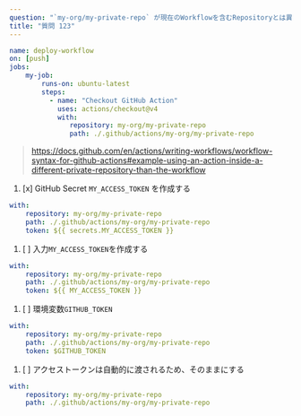 ```yaml
---
question: "`my-org/my-private-repo` が現在のWorkflowを含むRepositoryとは異なるプライベートRepositoryの場合、`actions/checkout`に何を追加する必要がありますか？"
title: "質問 123"
---
```


```yaml
name: deploy-workflow
on: [push]
jobs:
    my-job:
        runs-on: ubuntu-latest
        steps:
          - name: "Checkout GitHub Action"
            uses: actions/checkout@v4
            with:
               repository: my-org/my-private-repo
               path: ./.github/actions/my-org/my-private-repo
```

> https://docs.github.com/en/actions/writing-workflows/workflow-syntax-for-github-actions#example-using-an-action-inside-a-different-private-repository-than-the-workflow

1. [x] GitHub Secret `MY_ACCESS_TOKEN` を作成する
```yaml
with:
    repository: my-org/my-private-repo
    path: ./.github/actions/my-org/my-private-repo
    token: ${{ secrets.MY_ACCESS_TOKEN }}
```

1. [ ] 入力`MY_ACCESS_TOKEN`を作成する
```yaml
with:
    repository: my-org/my-private-repo
    path: ./.github/actions/my-org/my-private-repo
    token: ${{ MY_ACCESS_TOKEN }}
```

1. [ ] 環境変数`GITHUB_TOKEN`
```yaml
with:
    repository: my-org/my-private-repo
    path: ./.github/actions/my-org/my-private-repo
    token: $GITHUB_TOKEN
```

1. [ ] アクセストークンは自動的に渡されるため、そのままにする
```yaml
with:
    repository: my-org/my-private-repo
    path: ./.github/actions/my-org/my-private-repo
```